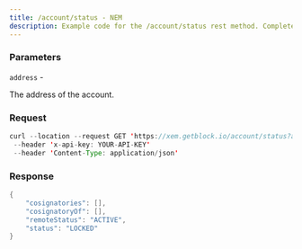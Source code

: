 ```yaml
---
title: /account/status - NEM
description: Example code for the /account/status rest method. Сomplete guide on how to use /account/status rest in GetBlock.io Web3 documentation.
---
```


### Parameters


`address` -

The address of the account.

### Request

``` java
curl --location --request GET 'https://xem.getblock.io/account/status?address=NCXIQA4FF5JB6AMQ53NQ3ZMRD3X3PJEWDJJJIGHT'
 --header 'x-api-key: YOUR-API-KEY' 
 --header 'Content-Type: application/json'
```

###  Response

``` java
{
    "cosignatories": [],
    "cosignatoryOf": [],
    "remoteStatus": "ACTIVE",
    "status": "LOCKED"
}
```

